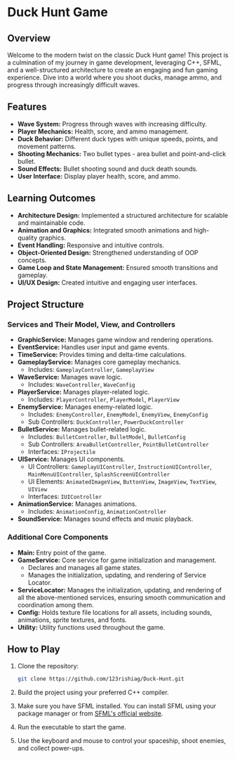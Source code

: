 # Duck Hunt Game

## Overview
Welcome to the modern twist on the classic Duck Hunt game! This project is a culmination of my journey in game development, leveraging C++, SFML, and a well-structured architecture to create an engaging and fun gaming experience. Dive into a world where you shoot ducks, manage ammo, and progress through increasingly difficult waves.

## Features
- **Wave System:** Progress through waves with increasing difficulty.
- **Player Mechanics:** Health, score, and ammo management.
- **Duck Behavior:** Different duck types with unique speeds, points, and movement patterns.
- **Shooting Mechanics:** Two bullet types - area bullet and point-and-click bullet.
- **Sound Effects:** Bullet shooting sound and duck death sounds.
- **User Interface:** Display player health, score, and ammo.

## Learning Outcomes
- **Architecture Design:** Implemented a structured architecture for scalable and maintainable code.
- **Animation and Graphics:** Integrated smooth animations and high-quality graphics.
- **Event Handling:** Responsive and intuitive controls.
- **Object-Oriented Design:** Strengthened understanding of OOP concepts.
- **Game Loop and State Management:** Ensured smooth transitions and gameplay.
- **UI/UX Design:** Created intuitive and engaging user interfaces.

## Project Structure

### Services and Their Model, View, and Controllers
- **GraphicService:** Manages game window and rendering operations.
- **EventService:** Handles user input and game events.
- **TimeService:** Provides timing and delta-time calculations.
- **GameplayService:** Manages core gameplay mechanics.
  - Includes: `GameplayController`, `GameplayView`
- **WaveService:** Manages wave logic.
  - Includes: `WaveController`, `WaveConfig`
- **PlayerService:** Manages player-related logic.
  - Includes: `PlayerController`, `PlayerModel`, `PlayerView`
- **EnemyService:** Manages enemy-related logic.
  - Includes: `EnemyController`, `EnemyModel`, `EnemyView`, `EnemyConfig`
  - Sub Controllers: `DuckController`, `PowerDuckController`
- **BulletService:** Manages bullet-related logic.
  - Includes: `BulletController`, `BulletModel`, `BulletConfig`
  - Sub Controllers: `AreaBulletController`, `PointBulletController`
  - Interfaces: `IProjectile`
- **UIService:** Manages UI components.
  - UI Controllers: `GameplayUIController`, `InstructionUIController`, `MainMenuUIController`, `SplashScreenUIController`
  - UI Elements: `AnimatedImageView`, `ButtonView`, `ImageView`, `TextView`, `UIView`
  - Interfaces: `IUIController`
- **AnimationService:** Manages animations.
  - Includes: `AnimationConfig`, `AnimationController`
- **SoundService:** Manages sound effects and music playback.

### Additional Core Components
- **Main:** Entry point of the game.
- **GameService:** Core service for game initialization and management.
  - Declares and manages all game states.
  - Manages the initialization, updating, and rendering of Service Locator.
- **ServiceLocator:** Manages the initialization, updating, and rendering of all the above-mentioned services, ensuring smooth communication and coordination among them.
- **Config:** Holds texture file locations for all assets, including sounds, animations, sprite textures, and fonts.
- **Utility:** Utility functions used throughout the game.

## How to Play

1. Clone the repository:
    ```bash
    git clone https://github.com/123rishiag/Duck-Hunt.git
    ```

2. Build the project using your preferred C++ compiler.

3. Make sure you have SFML installed. You can install SFML using your package manager or from [SFML's official website](https://www.sfml-dev.org/).

4. Run the executable to start the game.

5. Use the keyboard and mouse to control your spaceship, shoot enemies, and collect power-ups.